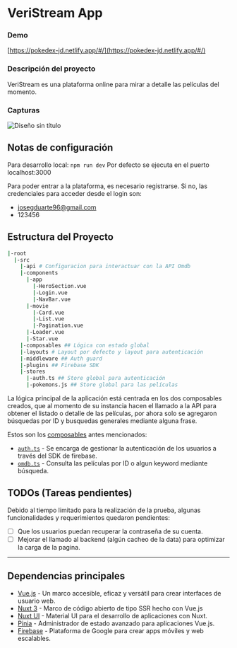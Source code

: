 # VeriStream App

### Demo

[https://pokedex-jd.netlify.app/#/](https://pokedex-jd.netlify.app/#/)

### Descripción del proyecto

VeriStream es una plataforma online para mirar a detalle las películas del momento.

### Capturas

![Diseño sin título](https://github.com/josegduarte96/veriStream/assets/67060283/ebfeb5d5-2a5c-4edd-b9bf-06761b31e7c0)


## Notas de configuración

Para desarrollo local: `npm run dev`
Por defecto se ejecuta en el puerto localhost:3000

Para poder entrar a la plataforma, es necesario registrarse.
Si no, las credenciales para acceder desde el login son:

* josegduarte96@gmail.com
* 123456

## Estructura del Proyecto

```bash
|-root
  |-src
    |-api # Configuracion para interactuar con la API Omdb
    |-components
      |-app
        |-HeroSection.vue
        |-Login.vue
        |-NavBar.vue
      |-movie
        |-Card.vue
        |-List.vue
        |-Pagination.vue
      |-Loader.vue
      |-Star.vue
    |-composables ## Lógica con estado global
    |-layouts # Layout por defecto y layout para autenticación
    |-middleware ## Auth guard
    |-plugins ## Firebase SDK
    |-stores
      |-auth.ts ## Store global para autenticación
      |-pokemons.js ## Store global para las películas
```

La lógica principal de la aplicación está centrada en los dos composables creados, que al momento de su instancia hacen
el llamado a la API para obtener el listado o detalle de las películas, por ahora solo se agregaron búsquedas por ID y
busquedas generales mediante alguna frase.

Estos son
los [composables](https://vue3-spanish.netlify.app/guide/reusability/composables.html#%C2%BFque-es-un-composable) antes
mencionados:

- [`auth.ts`](src/composables/auth.ts) - Se encarga de gestionar la autenticación de los usuarios a través del SDK de
  firebase.
- [`omdb.ts`](src/composables/omdb.ts) - Consulta las películas por ID o algun keyword mediante búsqueda.

## TODOs (Tareas pendientes)

Debido al tiempo limitado para la realización de la prueba, algunas funcionalidades y requerimientos quedaron
pendientes:

- [ ]  Que los usuarios puedan recuperar la contraseña de su cuenta.
- [ ]  Mejorar el llamado al backend (algún cacheo de la data) para optimizar la carga de la pagina.

---

## Dependencias principales

- [Vue.js](https://vuejs.org/) - Un marco accesible, eficaz y versátil para crear interfaces de usuario web.
- [Nuxt 3](https://nuxt.com/) - Marco de código abierto de tipo SSR hecho con Vue.js
- [Nuxt UI](https://ui.nuxt.com/) - Material UI para el desarrollo de aplicaciones con Nuxt.
- [Pinia](https://es-pinia.vercel.app/) - Administrador de estado avanzado para aplicaciones Vue.js.
- [Firebase](https://firebase.google.com/?hl=es-419) - Plataforma de Google para crear apps móviles y web escalables.
